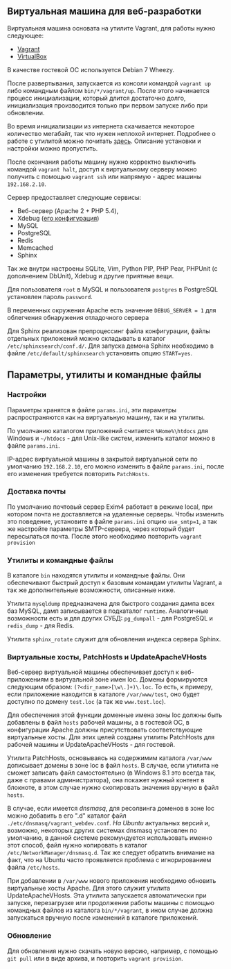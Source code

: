 ## Виртуальная машина для веб-разработки

Виртуальная машина основата на утилите Vagrant, для работы нужно следующее:
 - [Vagrant](http://www.vagrantup.com/downloads.html)
 - [VirtualBox](https://www.virtualbox.org/wiki/Downloads)

В качестве гостевой ОС используется Debian 7 Wheezy.

После развертывания, запускается из консоли командой `vagrant up` либо командным файлом `bin/*/vagrant/up`.
После этого начинается процесс инициализации, который длится достаточно долго, инициализация производится
только при первом запуске либо при обновлении.

Во время инициализации из интернета скачивается некоторое количество мегабайт, так что нужен неплохой интернет.
Подробнее о работе с утилитой можно почитать [здесь](http://habrahabr.ru/post/113354/). Описание установки
и настройки можно пропустить.

После окончания работы машину нужно корректно выключить командой `vagrant halt`, доступ к виртуальному серверу можно
получить с помощью `vagrant ssh` или напрямую - адрес машины `192.168.2.10`.

Сервер предоставляет следующие сервисы:
 - Веб-сервер (Apache 2 + PHP 5.4),
 - Xdebug ([его конфигурация](https://github.com/Andre-487/VagrantWebdev/blob/master/provision/data/php/xdebug.ini))
 - MySQL
 - PostgreSQL
 - Redis
 - Memcached
 - Sphinx
 
Так же внутри настроены SQLite, Vim, Python PIP, PHP Pear, PHPUnit (с дополнением DbUnit), Xdebug
и другие приятные вещи.

Для пользователя `root` в MySQL и пользователя `postgres` в PostgreSQL установлен пароль `password`.

В переменных окружения Apache есть значение `DEBUG_SERVER = 1` для облегчения обнаружения отладочного сервера

Для Sphinx реализован препроцессинг файла конфигурации, файлы отдельных приложений можно складывать в каталог
`/etc/sphinxsearch/conf.d/`.
Для запуска демона Sphinx необходимо в файле `/etc/default/sphinxsearch` установить опцию `START=yes`.


## Параметры, утилиты и командные файлы
### Настройки
Параметры хранятся в файле `params.ini`, эти параметры распространяются как на виртуальную машину, так и на утилиты.

По умолчанию каталогом приложений считается `%Home%\htdocs` для Windows и `~/htdocs` - для Unix-like систем,
изменить каталог можно в файле `params.ini`.

IP-адрес виртуальной машины в закрытой виртуальной сети по умолчанию `192.168.2.10`, его можно изменить в файле
`params.ini`, после его изменения требуется повторить `PatchHosts`.

### Доставка почты
По умолчанию почтовый сервер Exim4 работает в режиме local, при котором почта не доставляется на удаленные серверы.
Чтобы изменить это поведение, установите в файле `params.ini` опцию `use_smtp=1`, а так же настройте параметры
SMTP-сервера, через который будет пересылаться почта. После этого необходимо повторить `vagrant provision`

### Утилиты и командные файлы
В каталоге `bin` находятся утилиты и командные файлы. Они обеспечивают быстрый доступ к базовым командам утилиты Vagrant,
а так же дополнительные возможности, описанные ниже.

Утилита `mysqldump` предназначена для быстрого создания дампа всех баз MySQL,
дамп записывается в подкаталог `runtime`.
Аналогичные возможности есть и для других СУБД: `pg_dumpall` - для PostgreSQL и `redis_dump` - для Redis.

Утилита `sphinx_rotate` служит для обновления индекса сервера Sphinx.

### Виртуальные хосты, PatchHosts и UpdateApacheVHosts
Веб-сервер виртуальной машины обеспечивает доступ к веб-приложениям в виртуальной зоне имен loc.
Домены формируются следующим образом: `(?<dir_name>[\w\.]+)\.loc`. То есть, к примеру, если приложение находится
в каталоге `/var/www/test`, оно будет доступно по домену `test.loc` (а так же `www.test.loc`).

Для обеспечения этой функции доменные имена зоны loc должны быть добавлены в файл `hosts` рабочей машины,
а в гостевой ОС, в конфигурации Apache должны присутствовать соответствующие виртуальные хосты. Для этих целей
созданы утилиты PatchHosts для рабочей машины и UpdateApacheVHosts - для гостевой.

Утилита PatchHosts, основываясь на содержимим каталога `/var/www` дописывает домены в зоне loc в файл `hosts`.
В случае, если утилита не сможет записать файл самостоятельно (в Windows 8.1 это всегда так, даже с правами администратора),
она покажет нужный контент в блокноте, в этом случае нужно скопировать значения вручную в файл `hosts`.

В случае, если имеется *dnsmasq*, для ресолвинга доменов в зоне loc можно добавить в его ".d" каталог файл
`./etc/dnsmasq/vagrant_webdev.conf`. *На Ubuntu* актуальных версий и, возможно, некоторых других системах dnsmasq установлен
по умолчанию, в данной системе рекомундуется использовать именно этот способ, файл нужно копировать в каталог
`/etc/NetworkManager/dnsmasq.d`.
Так же следует обратить внимание на факт, что на Ubuntu часто проявляется проблема с игнорированием файла `/etc/hosts`.

При добавлении в `/var/www` нового приложения необходимо обновить виртуальные хосты Apache.
Для этого служит утилита UpdateApacheVHosts. Эта утилита запускается автоматически при запуске, перезагрузке
или продолжении работы машины с помощью командных файлов из каталога `bin/*/vagrant`, в ином случае должна запускаться
вручную после изменений в каталоге приложений.

### Обновление
Для обновления нужно скачать новую версию, например, с помощью `git pull` или в виде архива,
и повторить `vagrant provision`.
